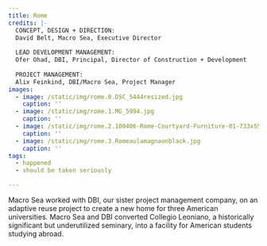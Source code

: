 ```yaml
---
title: Rome
credits: |-
  CONCEPT, DESIGN + DIRECTION:  
  David Belt, Macro Sea, Executive Director  
    
  LEAD DEVELOPMENT MANAGEMENT:  
  Ofer Ohad, DBI, Principal, Director of Construction + Development  
    
  PROJECT MANAGEMENT:  
  Alix Feinkind, DBI/Macro Sea, Project Manager
images:
  - image: /static/img/rome.0.DSC_5444resized.jpg
    caption: ''
  - image: /static/img/rome.1.MG_5994.jpg
    caption: ''
  - image: /static/img/rome.2.100406-Rome-Courtyard-Furniture-01-733x550.jpg
    caption: ''
  - image: /static/img/rome.3.Romeaulamagnaonblack.jpg
    caption: ''
tags:
  - happened
  - should be taken seriously

---
```

Macro Sea worked with DBI, our sister project management company, on an adaptive reuse project to create a new home for three American universities. Macro Sea and DBI converted Collegio Leoniano, a historically significant but underutilized seminary, into a facility for American students studying abroad.